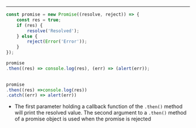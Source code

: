***
```js
const promise = new Promise((resolve, reject)) => {
	const res = true;
	if (res) {
		resolve('Resolved');
	} else {
		reject(Error('Error'));
	}
});

promise
.then((res) => console.log(res), (err) => (alert(err));

	  
promise
.then((res) =>console.log(res))
.catch((err) => alert(err))
```
* The first parameter holding a callback function of the `.then()` method will print the resolved value. The second argument to a `.then()` method of a promise object is used when the promise is rejected


